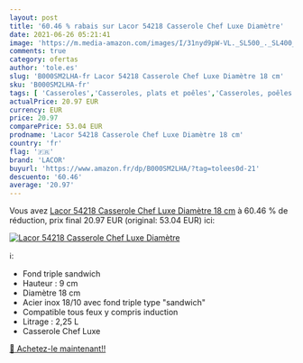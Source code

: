 ```yaml
---
layout: post
title: '60.46 % rabais sur Lacor 54218 Casserole Chef Luxe Diamètre'
date: 2021-06-26 05:21:41
image: 'https://m.media-amazon.com/images/I/31nyd9pW-VL._SL500_._SL400_.jpg'
comments: true
category: ofertas
author: 'tole.es'
slug: 'B000SM2LHA-fr Lacor 54218 Casserole Chef Luxe Diamètre 18 cm'
sku: 'B000SM2LHA-fr'
tags: [ 'Casseroles','Casseroles, plats et poêles','Casseroles, poêles et faitouts','Cuisine et Maison','lacor', ]
actualPrice: 20.97 EUR
currency: EUR
price: 20.97
comparePrice: 53.04 EUR
prodname: 'Lacor 54218 Casserole Chef Luxe Diamètre 18 cm'
country: 'fr'
flag: '🇫🇷'
brand: 'LACOR'
buyurl: 'https://www.amazon.fr/dp/B000SM2LHA/?tag=tolees0d-21'
descuento: '60.46'
average: '20.97'
---
```


Vous avez [Lacor 54218 Casserole Chef Luxe Diamètre 18 cm](https://www.amazon.fr/dp/B000SM2LHA/?tag=tolees0d-21)  à  60.46 % de réduction, prix final  20.97 EUR (original: 53.04 EUR) ici:

[![Lacor 54218 Casserole Chef Luxe Diamètre](https://m.media-amazon.com/images/I/31nyd9pW-VL._SL500_._SL400_.jpg)](https://www.amazon.fr/dp/B000SM2LHA/?tag=tolees0d-21)

ℹ️:

- Fond triple sandwich
- Hauteur : 9 cm
- Diamètre 18 cm
- Acier inox 18/10 avec fond triple type "sandwich"
- Compatible tous feux y compris induction
- Litrage : 2,25 L
- Casserole Chef Luxe

[🛒 Achetez-le maintenant!!](https://www.amazon.fr/dp/B000SM2LHA/?tag=tolees0d-21)
